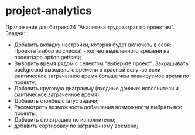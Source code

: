 # project-analytics
Приложение для битрикс24 "Аналитика трудозатрат по проектам".
Заадчи:
- Добавить вкладку настройки, которая будет включать в себя: Проекты(выбор из списка) - кол-во выделенного времени на проект(app.option.get\set);
- Выводить время рядом с селектом "выберите проект". Закрашивать background выведеного времени в красный вслучае если фактическое затраченное время больше чем планируемое время по проекту;
- Добавить круговую диаграмму (входные данные: исполнители и фактическое затраченное время);
- Добавить столбец статус задачи;
- Рассмотреть возможность добавления возможности выбрать все проекты;
- Добавить фильтрацию по исполнителю;
- добавить сортировку по затраченному времени;
